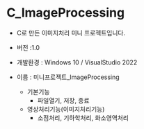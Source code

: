 # C_ImageProcessing
* C로 만든 이미지처리 미니 프로젝트입니다.
* 버전 :1.0
* 개발환경 : Windows 10 / VisualStudio 2022 

* 이름 : 미니프로젝트_ImageProcessing
  * 기본기능
    * 파일열기, 저장, 종료
  * 영상처리기능(이미지처리기능)
    * 소점처리, 기하학처리, 화소영역처리
